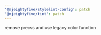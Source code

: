 ```yaml
---
'@mjeightyfive/stylelint-config': patch
'@mjeightyfive/tint': patch
---
```


remove precss and use legacy color function
